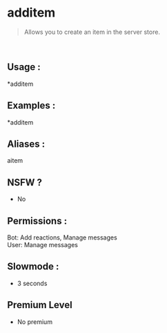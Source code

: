 # additem

> Allows you to create an item in the server store.

<br>

## Usage :

*additem

## Examples :

*additem

## Aliases :

aitem

## NSFW ?

- No

## Permissions :

Bot: Add reactions, Manage messages
<br>
User: Manage messages

## Slowmode :

- 3 seconds

## Premium Level

- No premium